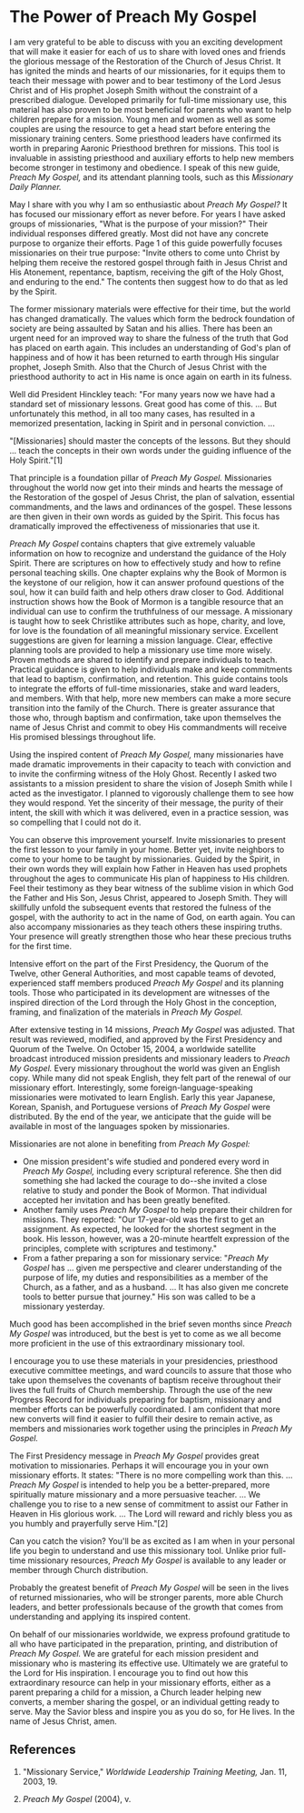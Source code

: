 # The Power of Preach My Gospel

I am very grateful to be able to discuss with you an exciting development that
will make it easier for each of us to share with loved ones and friends the
glorious message of the Restoration of the Church of Jesus Christ. It has
ignited the minds and hearts of our missionaries, for it equips them to teach
their message with power and to bear testimony of the Lord Jesus Christ and of
His prophet Joseph Smith without the constraint of a prescribed dialogue.
Developed primarily for full-time missionary use, this material has also
proven to be most beneficial for parents who want to help children prepare for
a mission. Young men and women as well as some couples are using the resource
to get a head start before entering the missionary training centers. Some
priesthood leaders have confirmed its worth in preparing Aaronic Priesthood
brethren for missions. This tool is invaluable in assisting priesthood and
auxiliary efforts to help new members become stronger in testimony and
obedience. I speak of this new guide, _Preach My Gospel,_ and its attendant
planning tools, such as this _Missionary Daily Planner._

May I share with you why I am so enthusiastic about _Preach My Gospel?_ It has
focused our missionary effort as never before. For years I have asked groups
of missionaries, "What is the purpose of your mission?" Their individual
responses differed greatly. Most did not have any concrete purpose to organize
their efforts. Page 1 of this guide powerfully focuses missionaries on their
true purpose: "Invite others to come unto Christ by helping them receive the
restored gospel through faith in Jesus Christ and His Atonement, repentance,
baptism, receiving the gift of the Holy Ghost, and enduring to the end." The
contents then suggest how to do that as led by the Spirit.

The former missionary materials were effective for their time, but the world
has changed dramatically. The values which form the bedrock foundation of
society are being assaulted by Satan and his allies. There has been an urgent
need for an improved way to share the fulness of the truth that God has placed
on earth again. This includes an understanding of God's plan of happiness and
of how it has been returned to earth through His singular prophet, Joseph
Smith. Also that the Church of Jesus Christ with the priesthood authority to
act in His name is once again on earth in its fulness.

Well did President Hinckley teach: "For many years now we have had a standard
set of missionary lessons. Great good has come of this. ... But unfortunately
this method, in all too many cases, has resulted in a memorized presentation,
lacking in Spirit and in personal conviction. ...

"[Missionaries] should master the concepts of the lessons. But they should ...
teach the concepts in their own words under the guiding influence of the Holy
Spirit."[1]

That principle is a foundation pillar of _Preach My Gospel._ Missionaries
throughout the world now get into their minds and hearts the message of the
Restoration of the gospel of Jesus Christ, the plan of salvation, essential
commandments, and the laws and ordinances of the gospel. These lessons are
then given in their own words as guided by the Spirit. This focus has
dramatically improved the effectiveness of missionaries that use it.

_Preach My Gospel_ contains chapters that give extremely valuable information
on how to recognize and understand the guidance of the Holy Spirit. There are
scriptures on how to effectively study and how to refine personal teaching
skills. One chapter explains why the Book of Mormon is the keystone of our
religion, how it can answer profound questions of the soul, how it can build
faith and help others draw closer to God. Additional instruction shows how the
Book of Mormon is a tangible resource that an individual can use to confirm
the truthfulness of our message. A missionary is taught how to seek Christlike
attributes such as hope, charity, and love, for love is the foundation of all
meaningful missionary service. Excellent suggestions are given for learning a
mission language. Clear, effective planning tools are provided to help a
missionary use time more wisely. Proven methods are shared to identify and
prepare individuals to teach. Practical guidance is given to help individuals
make and keep commitments that lead to baptism, confirmation, and retention.
This guide contains tools to integrate the efforts of full-time missionaries,
stake and ward leaders, and members. With that help, more new members can make
a more secure transition into the family of the Church. There is greater
assurance that those who, through baptism and confirmation, take upon
themselves the name of Jesus Christ and commit to obey His commandments will
receive His promised blessings throughout life.

Using the inspired content of _Preach My Gospel,_ many missionaries have made
dramatic improvements in their capacity to teach with conviction and to invite
the confirming witness of the Holy Ghost. Recently I asked two assistants to a
mission president to share the vision of Joseph Smith while I acted as the
investigator. I planned to vigorously challenge them to see how they would
respond. Yet the sincerity of their message, the purity of their intent, the
skill with which it was delivered, even in a practice session, was so
compelling that I could not do it.

You can observe this improvement yourself. Invite missionaries to present the
first lesson to your family in your home. Better yet, invite neighbors to come
to your home to be taught by missionaries. Guided by the Spirit, in their own
words they will explain how Father in Heaven has used prophets throughout the
ages to communicate His plan of happiness to His children. Feel their
testimony as they bear witness of the sublime vision in which God the Father
and His Son, Jesus Christ, appeared to Joseph Smith. They will skillfully
unfold the subsequent events that restored the fulness of the gospel, with the
authority to act in the name of God, on earth again. You can also accompany
missionaries as they teach others these inspiring truths. Your presence will
greatly strengthen those who hear these precious truths for the first time.

Intensive effort on the part of the First Presidency, the Quorum of the
Twelve, other General Authorities, and most capable teams of devoted,
experienced staff members produced _Preach My Gospel_ and its planning tools.
Those who participated in its development are witnesses of the inspired
direction of the Lord through the Holy Ghost in the conception, framing, and
finalization of the materials in _Preach My Gospel._

After extensive testing in 14 missions, _Preach My Gospel_ was adjusted. That
result was reviewed, modified, and approved by the First Presidency and Quorum
of the Twelve. On October 15, 2004, a worldwide satellite broadcast introduced
mission presidents and missionary leaders to _Preach My Gospel._ Every
missionary throughout the world was given an English copy. While many did not
speak English, they felt part of the renewal of our missionary effort.
Interestingly, some foreign-language-speaking missionaries were motivated to
learn English. Early this year Japanese, Korean, Spanish, and Portuguese
versions of _Preach My Gospel_ were distributed. By the end of the year, we
anticipate that the guide will be available in most of the languages spoken by
missionaries.

Missionaries are not alone in benefiting from _Preach My Gospel:_

  * One mission president's wife studied and pondered every word in _Preach My Gospel,_ including every scriptural reference. She then did something she had lacked the courage to do--she invited a close relative to study and ponder the Book of Mormon. That individual accepted her invitation and has been greatly benefited. 
  * Another family uses _Preach My Gospel_ to help prepare their children for missions. They reported: "Our 17-year-old was the first to get an assignment. As expected, he looked for the shortest segment in the book. His lesson, however, was a 20-minute heartfelt expression of the principles, complete with scriptures and testimony."
  * From a father preparing a son for missionary service: "_Preach My Gospel_ has ... given me perspective and clearer understanding of the purpose of life, my duties and responsibilities as a member of the Church, as a father, and as a husband. ... It has also given me concrete tools to better pursue that journey." His son was called to be a missionary yesterday. 

Much good has been accomplished in the brief seven months since _Preach My
Gospel_ was introduced, but the best is yet to come as we all become more
proficient in the use of this extraordinary missionary tool.

I encourage you to use these materials in your presidencies, priesthood
executive committee meetings, and ward councils to assure that those who take
upon themselves the covenants of baptism receive throughout their lives the
full fruits of Church membership. Through the use of the new Progress Record
for individuals preparing for baptism, missionary and member efforts can be
powerfully coordinated. I am confident that more new converts will find it
easier to fulfill their desire to remain active, as members and missionaries
work together using the principles in _Preach My Gospel._

The First Presidency message in _Preach My Gospel_ provides great motivation
to missionaries. Perhaps it will encourage you in your own missionary efforts.
It states: "There is no more compelling work than this. ... _Preach My Gospel_
is intended to help you be a better-prepared, more spiritually mature
missionary and a more persuasive teacher. ... We challenge you to rise to a new
sense of commitment to assist our Father in Heaven in His glorious work. ... The
Lord will reward and richly bless you as you humbly and prayerfully serve
Him."[2]

Can you catch the vision? You'll be as excited as I am when in your personal
life you begin to understand and use this missionary tool. Unlike prior full-
time missionary resources, _Preach My Gospel_ is available to any leader or
member through Church distribution.

Probably the greatest benefit of _Preach My Gospel_ will be seen in the lives
of returned missionaries, who will be stronger parents, more able Church
leaders, and better professionals because of the growth that comes from
understanding and applying its inspired content.

On behalf of our missionaries worldwide, we express profound gratitude to all
who have participated in the preparation, printing, and distribution of
_Preach My Gospel._ We are grateful for each mission president and missionary
who is mastering its effective use. Ultimately we are grateful to the Lord for
His inspiration. I encourage you to find out how this extraordinary resource
can help in your missionary efforts, either as a parent preparing a child for
a mission, a Church leader helping new converts, a member sharing the gospel,
or an individual getting ready to serve. May the Savior bless and inspire you
as you do so, for He lives. In the name of Jesus Christ, amen.

## References

  1. "Missionary Service," _Worldwide Leadership Training Meeting,_ Jan. 11, 2003, 19.

  2. _Preach My Gospel_ (2004), v.

